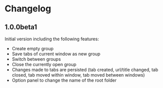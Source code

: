 # Changelog

## 1.0.0beta1

Initial version including the following features:

* Create empty group
* Save tabs of current window as new group
* Switch between groups
* Close the currently open group
* Changes made to tabs are persisted (tab created, url/title changed, tab closed, tab moved within window, tab moved between windows)
* Option panel to change the name of the root folder
